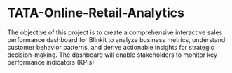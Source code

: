 # TATA-Online-Retail-Analytics
The objective of this project is to create a comprehensive interactive sales performance dashboard for Blinkit to analyze business metrics, understand customer behavior patterns, and derive actionable insights for strategic decision-making. The dashboard will enable stakeholders to monitor key performance indicators (KPIs)
